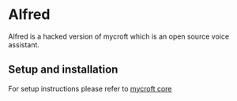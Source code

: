 # Alfred

Alfred is a hacked version of mycroft which is an open source voice assistant.

## Setup and installation
For setup instructions please refer to [mycroft core](https://github.com/MycroftAI/mycroft-core)